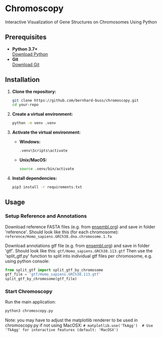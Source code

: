 # Chromoscopy

Interactive Visualization of Gene Structures on Chromosomes Using Python

## Prerequisites

- **Python 3.7+**  
  [Download Python](https://www.python.org/downloads/)
- **Git**  
  [Download Git](https://git-scm.com/downloads)

## Installation

1. **Clone the repository:**

   ```bash
   git clone https://github.com/bernhard-buss/chromoscopy.git
   cd your-repo
   ```

2. **Create a virtual environment:**

   ```bash
   python -m venv .venv
   ```

3. **Activate the virtual environment:**

   - **Windows:**

     ```bash
     .venv\Scripts\activate
     ```

   - **Unix/MacOS:**

     ```bash
     source .venv/bin/activate
     ```

4. **Install dependencies:**

   ```bash
   pip3 install -r requirements.txt
   ```

## Usage

### Setup Reference and Annotations

Download reference FASTA files (e.g. from [ensembl.org](https://www.ensembl.org/Homo_sapiens/Info/Index)) and save in folder 'reference'.
Should look like this (for each chromosome):
`reference/Homo_sapiens.GRCh38.dna.chromosome.1.fa`

Download annotations gtf file (e.g. from [ensembl.org](https://www.ensembl.org/Homo_sapiens/Info/Index)) and save in folder 'gtf'.
Should look like this:
`gtf/Homo_sapiens.GRCh38.113.gtf`
Then use the 'split_gtf.py' function to split into individual gtf files per chromosome, e.g. using python console:

```python
from split_gtf import split_gtf_by_chromosome
gtf_file = 'gtf/Homo_sapiens.GRCh38.113.gtf'
split_gtf_by_chromosome(gtf_file)
```

### Start Chromoscopy

Run the main application:

```bash
python3 chromoscopy.py
```

Note: you may have to adjust the matplotlib renderer to be used in chromoscopy.py if not using MacOSX:
`# matplotlib.use('TkAgg')  # Use 'TkAgg' for interactive features (default: 'MacOSX')`
